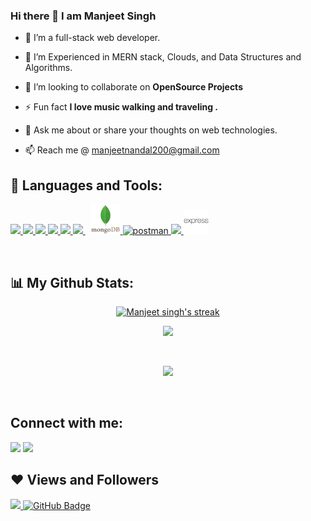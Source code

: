 ### Hi there 👋   I am Manjeet Singh



- 🔭 I’m  a full-stack web developer.
- 🌱 I’m Experienced in MERN stack, Clouds, and Data Structures and Algorithms.
- 👯 I’m looking to collaborate on **OpenSource Projects**
- ⚡ Fun fact **I love music walking and traveling .**

- 💬 Ask me about or share your thoughts on web technologies.
- 📫 Reach me @ manjeetnandal200@gmail.com
## 🚀 Languages and Tools:

<p align="left"> 
    <a href="https://reactjs.org/" target="_blank"> <img src="https://img.icons8.com/color/48/000000/react-native.png"/> </a>
    <a href="https://developer.mozilla.org/en-US/docs/Web/JavaScript" target="_blank"> <img src="https://img.icons8.com/color/48/000000/javascript.png"/> </a> 
    <a href="https://www.w3.org/html/" target="_blank"> <img src="https://img.icons8.com/color/48/000000/html-5.png"/> </a> 
    <a href="https://www.w3schools.com/css/" target="_blank"> <img src="https://img.icons8.com/color/48/000000/css3.png"/> </a> 
    <a href="https://getbootstrap.com" target="_blank"> <img src="https://img.icons8.com/color/48/000000/bootstrap.png"/> </a>  
    <a style="padding-right:8px;" href="https://nodejs.org" target="_blank"> <img src="https://img.icons8.com/color/48/000000/nodejs.png"/> </a>
    <a href="https://www.mongodb.com/" target="_blank"> <img src="https://raw.githubusercontent.com/devicons/devicon/master/icons/mongodb/mongodb-original-wordmark.svg" alt="mongodb" width="48" height="48"/> </a> 
    <a href="https://postman.com" target="_blank"> <img src="https://www.vectorlogo.zone/logos/getpostman/getpostman-icon.svg" alt="postman" width="45" height="45"/> </a> 
    <a href="https://redux.js.org" target="_blank"> <img src="https://img.icons8.com/color/48/000000/redux.png"/> </a>
    <a href="https://expressjs.com" target="_blank"> <img src="https://raw.githubusercontent.com/devicons/devicon/master/icons/express/express-original-wordmark.svg" alt="express" width="40" height="40"/> </a>
</p>
<br/>


## 📊 My Github Stats:


<p align="center">
    <a href="https://github.com/manjeetsingh100001/github-readme-streak-stats">
        <img title="🔥 Get streak stats for your profile at git.io/streak-stats" alt="Manjeet singh's streak" src="https://github-readme-streak-stats.herokuapp.com/?user=manjeetsingh100001&theme=black-ice&hide_border=true&stroke=0000&background=060A0CD0"/>
    </a>
</p>

<p align="center">
    <a href="https://github.com/manjeetsingh100001/github-readme-streak-stats">
    <img titile="[Top Langs]" src="https://github-readme-stats.vercel.app/api/top-langs/?username=anuraghazra&layout=compact)](https://github.com/anuraghazra/github-readme-stats"/>
    </a>

</p>

<br/>

<p align="center">
     <a href="https://github.com/manjeetsingh100001/github-readme-streak-stats">
    <img titile="[Manjeets GitHub stats]" src="https://github-readme-stats.vercel.app/api?username=manjeetsingh100001&show_icons=true&theme=radical"/>
    </a>
</p>

<br/>


## Connect with me:
<p align="left">

<a href = "https://www.linkedin.com/in/manjeetsingh29/"><img src="https://img.icons8.com/fluent/48/000000/linkedin.png"/></a>
<a href = "https://www.instagram.com/manjeet__nandal/"><img src="https://img.icons8.com/fluent/48/000000/instagram-new.png"/></a>
</p>

## :heart: Views and Followers

<a href="https://github.com/Meghna-DAS/github-profile-views-counter">
    <img src="https://komarev.com/ghpvc/?username=manjeetsingh100001">
</a>
<a href="github-link"><img src="https://img.shields.io/github/followers/manjeetsingh100001?label=Followers&style=social" alt="GitHub Badge"></a>
